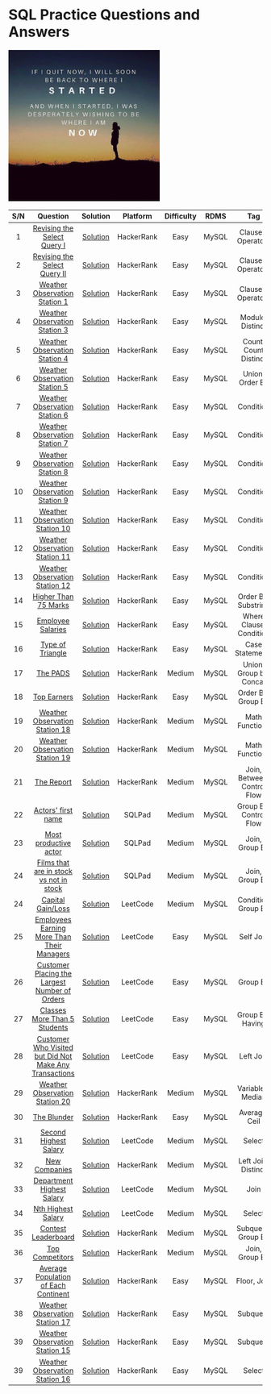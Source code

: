 # SQL Practice Questions and Answers
<img src="https://github.com/Oyebamiji-Micheal/SQL-Practice-Questions-and-Answers/blob/main/images/dont_give_up.jpg" width="300" height="300">

| S/N | Question | Solution | Platform | Difficulty | RDMS | Tag |
|:---:|:--------:|:--------:|:--------:|:----------:|:----:|:---:|
|   1       | [Revising the Select Query I](https://www.hackerrank.com/challenges/revising-the-select-query/problem) | [Solution](https://github.com/Oyebamiji-Micheal/SQL-Practice-Questions-and-Answers/blob/main/queries/Revising_the_Select_Query_I.sql) | HackerRank  |   Easy    |   MySQL   |   Clauses, Operators  |
|   2       | [Revising the Select Query II](https://www.hackerrank.com/challenges/revising-the-select-query-2/problem) | [Solution](https://github.com/Oyebamiji-Micheal/SQL-Practice-Questions-and-Answers/blob/main/queries/Revising_the_Select_Query_II.sql) | HackerRank  |   Easy    |   MySQL   |   Clauses, Operators  |
|   3       | [Weather Observation Station 1](https://www.hackerrank.com/challenges/weather-observation-station-1/problem) | [Solution](https://github.com/Oyebamiji-Micheal/SQL-Practice-Questions-and-Answers/blob/main/queries/Weather_Observation_Station_1.sql) | HackerRank  |   Easy    |   MySQL   |   Clauses, Operators  |
|   4       | [Weather Observation Station 3](https://www.hackerrank.com/challenges/weather-observation-station-3/problem) | [Solution](https://github.com/Oyebamiji-Micheal/SQL-Practice-Questions-and-Answers/blob/main/queries/Weather_Observation_Station_3.sql) | HackerRank  |   Easy    |   MySQL   |   Modulo, Distinct  |
|   5       | [Weather Observation Station 4](https://www.hackerrank.com/challenges/weather-observation-station-4/problem) | [Solution](https://github.com/Oyebamiji-Micheal/SQL-Practice-Questions-and-Answers/blob/main/queries/Weather_Observation_Station_4.sql) | HackerRank  |   Easy    |   MySQL   |   Count, Count Distinct  |
|   6       | [Weather Observation Station 5](https://www.hackerrank.com/challenges/weather-observation-station-5/problem) | [Solution](https://github.com/Oyebamiji-Micheal/SQL-Practice-Questions-and-Answers/blob/main/queries/Weather_Observation_Station_5.sql) | HackerRank  |   Easy    |   MySQL   |   Union, Order By |
|   7       | [Weather Observation Station 6](https://www.hackerrank.com/challenges/weather-observation-station-6/problem) | [Solution](https://github.com/Oyebamiji-Micheal/SQL-Practice-Questions-and-Answers/blob/main/queries/Weather_Observation_Station_6.sql) | HackerRank  |   Easy    |   MySQL   |  Condition  |
|   8       | [Weather Observation Station 7](https://www.hackerrank.com/challenges/weather-observation-station-7/problem) | [Solution](https://github.com/Oyebamiji-Micheal/SQL-Practice-Questions-and-Answers/blob/main/queries/Weather_Observation_Station_7.sql) | HackerRank  |   Easy    |   MySQL   |  Condition  |
|   9       | [Weather Observation Station 8](https://www.hackerrank.com/challenges/weather-observation-station-8/problem) | [Solution](https://github.com/Oyebamiji-Micheal/SQL-Practice-Questions-and-Answers/blob/main/queries/Weather_Observation_Station_8.sql) | HackerRank  |   Easy    |   MySQL   |  Condition  |
|   10       | [Weather Observation Station 9](https://www.hackerrank.com/challenges/weather-observation-station-9/problem) | [Solution](https://github.com/Oyebamiji-Micheal/SQL-Practice-Questions-and-Answers/blob/main/queries/Weather_Observation_Station_9.sql) | HackerRank  |   Easy    |   MySQL   |  Condition  |
|   11       | [Weather Observation Station 10](https://www.hackerrank.com/challenges/weather-observation-station-10/problem) | [Solution](https://github.com/Oyebamiji-Micheal/SQL-Practice-Questions-and-Answers/blob/main/queries/Weather_Observation_Station_10.sql) | HackerRank  |   Easy    |   MySQL   |  Condition  |
|   12       | [Weather Observation Station 11](https://www.hackerrank.com/challenges/weather-observation-station-11/problem) | [Solution](https://github.com/Oyebamiji-Micheal/SQL-Practice-Questions-and-Answers/blob/main/queries/Weather_Observation_Station_11.sql) | HackerRank  |   Easy    |   MySQL   |  Condition  |
|   13       | [Weather Observation Station 12](https://www.hackerrank.com/challenges/weather-observation-station-12/problem) | [Solution](https://github.com/Oyebamiji-Micheal/SQL-Practice-Questions-and-Answers/blob/main/queries/Weather_Observation_Station_12.sql) | HackerRank  |   Easy    |   MySQL   |  Condition  |
|   14       | [Higher Than 75 Marks](https://www.hackerrank.com/challenges/more-than-75-marks/problem) | [Solution](https://github.com/Oyebamiji-Micheal/SQL-Practice-Questions-and-Answers/blob/main/queries/Higher_Than_75_Marks.sql) | HackerRank  |   Easy    |   MySQL   |  Order By, Substring  |
|   15       | [Employee Salaries](https://www.hackerrank.com/challenges/salary-of-employees/problem) | [Solution](https://github.com/Oyebamiji-Micheal/SQL-Practice-Questions-and-Answers/blob/main/queries/Employee_Salaries.sql) | HackerRank  |   Easy    |   MySQL   |  Where Clause, Condition  |
|   16       | [Type of Triangle](https://www.hackerrank.com/challenges/what-type-of-triangle/problem) | [Solution](https://github.com/Oyebamiji-Micheal/SQL-Practice-Questions-and-Answers/blob/main/queries/Type_of_Triangle.sql) | HackerRank  |   Easy    |   MySQL   |  Case Statements  |
|   17       | [The PADS](https://www.hackerrank.com/challenges/the-pads/problem) | [Solution](https://github.com/Oyebamiji-Micheal/SQL-Practice-Questions-and-Answers/blob/main/queries/The_PADS.sql) | HackerRank  |   Medium    |   MySQL   |  Union, Group by, Concat  |
|  18       | [Top Earners](https://www.hackerrank.com/challenges/earnings-of-employees/problem) | [Solution](https://github.com/Oyebamiji-Micheal/SQL-Practice-Questions-and-Answers/blob/main/queries/Top_Earners.sql) | HackerRank  |   Easy    |   MySQL   |  Order By, Group By  |
|  19       | [Weather Observation Station 18](https://www.hackerrank.com/challenges/weather-observation-station-18/problem) | [Solution](https://github.com/Oyebamiji-Micheal/SQL-Practice-Questions-and-Answers/blob/main/queries/Weather_Observation_Station_18.sql) | HackerRank  |   Medium    |   MySQL   |  Math Functions  |
|  20       | [Weather Observation Station 19](https://www.hackerrank.com/challenges/weather-observation-station-19/problem) | [Solution](https://github.com/Oyebamiji-Micheal/SQL-Practice-Questions-and-Answers/blob/main/queries/Weather_Observation_Station_19.sql) | HackerRank  |   Medium    |   MySQL   |  Math Functions  |
|  21       | [The Report](https://www.hackerrank.com/challenges/the-report/problem) | [Solution](https://github.com/Oyebamiji-Micheal/SQL-Practice-Questions-and-Answers/blob/main/queries/The_Report.sql) | HackerRank  |   Medium    |   MySQL   |  Join, Between, Control Flow  |
|  22       | [Actors' first name](https://sqlpad.io/questions/13/actors-first-name/) | [Solution](https://github.com/Oyebamiji-Micheal/SQL-Practice-Questions-and-Answers/blob/main/queries/Actors'_first_name.sql) | SQLPad  |   Medium    |   MySQL   |  Group By, Control Flow  |
|  23       | [Most productive actor](https://sqlpad.io/questions/19/most-productive-actor/) | [Solution](https://github.com/Oyebamiji-Micheal/SQL-Practice-Questions-and-Answers/blob/main/queries/Most_productive_actor.sql) | SQLPad  |   Medium    |   MySQL   |  Join, Group By  |
|  24       | [Films that are in stock vs not in stock](https://sqlpad.io/questions/42/films-that-are-in-stock-vs-not-in-stock/) | [Solution](https://github.com/Oyebamiji-Micheal/SQL-Practice-Questions-and-Answers/blob/main/queries/Films_that_are_in_stock_vs_not_in_stock.sql) | SQLPad  |   Medium    |   MySQL   |  Join, Group By  |
|  24       | [Capital Gain/Loss](https://leetcode.com/problems/capital-gainloss/) | [Solution](https://github.com/Oyebamiji-Micheal/SQL-Practice-Questions-and-Answers/blob/main/queries/Capital_Gain_Loss.sql) | LeetCode  |   Medium    |   MySQL   |  Condition Group By  |
|  25       | [Employees Earning More Than Their Managers](https://leetcode.com/problems/employees-earning-more-than-their-managers/) | [Solution](https://github.com/Oyebamiji-Micheal/SQL-Practice-Questions-and-Answers/blob/main/queries/Employees_Earning_More_Than_Their_Managers.sql) | LeetCode  |   Easy    |   MySQL   |  Self Join  |
|  26       | [Customer Placing the Largest Number of Orders](https://leetcode.com/problems/customer-placing-the-largest-number-of-orders/) | [Solution](https://github.com/Oyebamiji-Micheal/SQL-Practice-Questions-and-Answers/blob/main/queries/Customer_Placing_the_Largest_Number_of_Orders.sql) | LeetCode  |   Easy    |   MySQL   |  Group By  |
|  27       | [Classes More Than 5 Students](https://leetcode.com/problems/classes-more-than-5-students/) | [Solution](https://github.com/Oyebamiji-Micheal/SQL-Practice-Questions-and-Answers/blob/main/queries/Classes_More_Than_5_Students.sql) | LeetCode  |   Easy    |   MySQL   |  Group By, Having  |
|  28       | [ Customer Who Visited but Did Not Make Any Transactions](https://leetcode.com/problems/customer-who-visited-but-did-not-make-any-transactions/) | [Solution](https://github.com/Oyebamiji-Micheal/SQL-Practice-Questions-and-Answers/blob/main/queries/Customer_Who_Visited_but_Did_Not_Make_Any_Transactions.sql) | LeetCode  |   Easy    |   MySQL   |  Left Join  |
|  29       | [Weather Observation Station 20](https://www.hackerrank.com/challenges/weather-observation-station-20/problem) | [Solution](https://github.com/Oyebamiji-Micheal/SQL-Practice-Questions-and-Answers/blob/main/queries/Weather_Observation_Station_20.sql) | HackerRank  |   Medium    |   MySQL   |  Variables, Median  |
|  30       | [The Blunder](https://www.hackerrank.com/challenges/the-blunder/problem) | [Solution](https://github.com/Oyebamiji-Micheal/SQL-Practice-Questions-and-Answers/blob/main/queries/The_Blunder.sql) | HackerRank  |   Easy    |   MySQL   |  Average, Ceil  |
|  31       | [Second Highest Salary](https://leetcode.com/problems/second-highest-salary/) | [Solution](https://github.com/Oyebamiji-Micheal/SQL-Practice-Questions-and-Answers/blob/main/queries/Second_Highest_Salary.sql/) | LeetCode  |   Medium    |   MySQL   |  Select  |
|  32       | [New Companies](https://www.hackerrank.com/challenges/the-company/problem) | [Solution](https://github.com/Oyebamiji-Micheal/SQL-Practice-Questions-and-Answers/blob/main/queries/New_Companies.sql) | HackerRank  |   Medium    |   MySQL   |  Left Join, Distinct  |
|  33       | [Department Highest Salary](https://leetcode.com/problems/department-highest-salary/) | [Solution](https://github.com/Oyebamiji-Micheal/SQL-Practice-Questions-and-Answers/blob/main/queries/Department_Highest_Salary.sql) | LeetCode  |   Medium    |   MySQL   |  Join  |
|  34       | [Nth Highest Salary](https://leetcode.com/problems/nth-highest-salary/) | [Solution](https://github.com/Oyebamiji-Micheal/SQL-Practice-Questions-and-Answers/blob/main/queries/Nth_Highest_Salary.sql) | LeetCode  |   Medium    |   MySQL   |  Select  |
|  35       | [Contest Leaderboard](https://www.hackerrank.com/challenges/contest-leaderboard/problem) | [Solution](https://github.com/Oyebamiji-Micheal/SQL-Practice-Questions-and-Answers/blob/main/queries/Contest_Leaderboard.sql) | HackerRank  |   Medium    |   MySQL   |  Subquery, Group By  |
|  36       | [Top Competitors](https://www.hackerrank.com/challenges/full-score/problem) | [Solution](https://github.com/Oyebamiji-Micheal/SQL-Practice-Questions-and-Answers/blob/main/queries/Top_Competitors.sql) | HackerRank  |   Medium    |   MySQL   |  Join, Group By  |
|  37       | [Average Population of Each Continent](https://www.hackerrank.com/challenges/average-population-of-each-continent/problem) | [Solution](https://github.com/Oyebamiji-Micheal/SQL-Practice-Questions-and-Answers/blob/main/queries/Average_Population_of_Each_Continent.sql) | HackerRank  |   Easy    |   MySQL   |  Floor, Join  |
|  38       | [Weather Observation Station 17](https://www.hackerrank.com/challenges/weather-observation-station-17/problem) | [Solution](https://github.com/Oyebamiji-Micheal/SQL-Practice-Questions-and-Answers/blob/main/queries/Weather_Observation_Station_17.sql) | HackerRank  |   Easy    |   MySQL   |  Subquery  |
|  39       | [Weather Observation Station 15](https://www.hackerrank.com/challenges/weather-observation-station-15/problem) | [Solution](https://github.com/Oyebamiji-Micheal/SQL-Practice-Questions-and-Answers/blob/main/queries/Weather_Observation_Station_15.sql) | HackerRank  |   Easy    |   MySQL   |  Subquery  |
|  39       | [Weather Observation Station 16](https://www.hackerrank.com/challenges/weather-observation-station-16/problem) | [Solution](https://github.com/Oyebamiji-Micheal/SQL-Practice-Questions-and-Answers/blob/main/queries/Weather_Observation_Station_16.sql) | HackerRank  |   Easy    |   MySQL   |  Select  |
